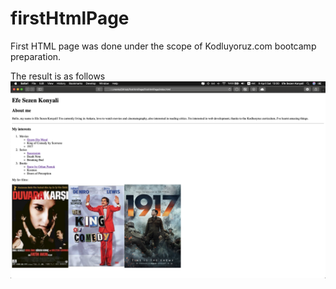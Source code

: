 # firstHtmlPage
First HTML page was done under the scope of Kodluyoruz.com bootcamp preparation.

The result is as follows
![Screenshot of the page](page-screenshot.png) 